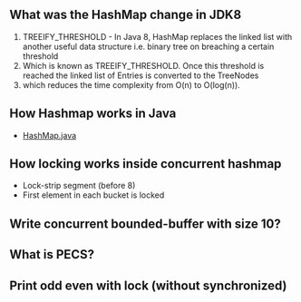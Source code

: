 ## What was the HashMap change in JDK8

1. TREEIFY_THRESHOLD - In Java 8, HashMap replaces the linked list with another useful data structure i.e. binary tree on breaching a certain threshold
2. Which is known as TREEIFY_THRESHOLD. Once this threshold is reached the linked list of Entries is converted to the TreeNodes 
3. which reduces the time complexity from O(n) to O(log(n)).


## How Hashmap works in Java

* [HashMap.java](https://github.com/AdoptOpenJDK/openjdk-jdk/blob/master/src/java.base/share/classes/java/util/HashMap.java) 

## How locking works inside concurrent hashmap

* Lock-strip segment (before 8)
* First element in each bucket is locked

## Write concurrent bounded-buffer with size 10?

## What is PECS?

## Print odd even with lock (without synchronized)